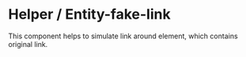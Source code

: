 # Helper / Entity-fake-link

This component helps to simulate link around element, which contains original link.
